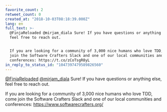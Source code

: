 ```yaml
---
favorite_count: 2
retweet_count: 0
created_at: "2018-10-03T08:18:39.000Z"
lang: en
full_text: >-
  @FinjaReloaded @mirjam_diala Sure! If you have questions or anything else,
  feel free to reach out.


  If you are looking for a community of 3,000 nice humans who love TDD, come
  join the Software Crafters Slack and one of our local communities and
  conferences: https://t.co/zCoTsgR8yL
in_reply_to_status_id: "1047397479589826560"
---
```


[@FinjaReloaded](https://twitter.com/FinjaReloaded)
[@mirjam_diala](https://twitter.com/mirjam_diala) Sure! If you have questions or
anything else, feel free to reach out.

If you are looking for a community of 3,000 nice humans who love TDD, come join
the Software Crafters Slack and one of our local communities and conferences:
<https://www.softwarecrafters.org/>
